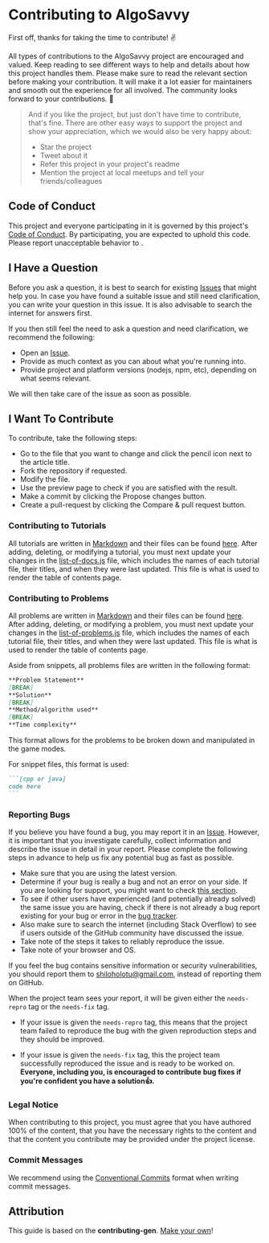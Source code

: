 # Contributing to AlgoSavvy

First off, thanks for taking the time to contribute! ✌️

All types of contributions to the AlgoSavvy project are encouraged and valued. Keep reading to see different ways to help and details about how this project handles them. Please make sure to read the relevant section before making your contribution. It will make it a lot easier for maintainers and smooth out the experience for all involved. The community looks forward to your contributions. 🎉

> And if you like the project, but just don't have time to contribute, that's fine. There are other easy ways to support the project and show your appreciation, which we would also be very happy about:
> - Star the project
> - Tweet about it
> - Refer this project in your project's readme
> - Mention the project at local meetups and tell your friends/colleagues


## Code of Conduct

This project and everyone participating in it is governed by this project's
[Code of Conduct](https://github.com/shiloholotu/algosavvyblob/master/CODE_OF_CONDUCT.md).
By participating, you are expected to uphold this code. Please report unacceptable behavior
to .


## I Have a Question

Before you ask a question, it is best to search for existing [Issues](https://github.com/shiloholotu/algosavvy/issues) that might help you. In case you have found a suitable issue and still need clarification, you can write your question in this issue. It is also advisable to search the internet for answers first.

If you then still feel the need to ask a question and need clarification, we recommend the following:

- Open an [Issue](https://github.com/shiloholotu/algosavvy/issues/new).
- Provide as much context as you can about what you're running into.
- Provide project and platform versions (nodejs, npm, etc), depending on what seems relevant.

We will then take care of the issue as soon as possible.

<!--
You might want to create a separate issue tag for questions and include it in this description. People should then tag their issues accordingly.

Depending on how large the project is, you may want to outsource the questioning, e.g. to Stack Overflow or Gitter. You may add additional contact and information possibilities:
- IRC
- Slack
- Gitter
- Stack Overflow tag
- Blog
- FAQ
- Roadmap
- E-Mail List
- Forum
-->

## I Want To Contribute

To contribute, take the following steps:

- Go to the file that you want to change and click the pencil icon next to the article title.
- Fork the repository if requested.
- Modify the file.
- Use the preview page to check if you are satisfied with the result.
- Make a commit by clicking the Propose changes button.
- Create a pull-request by clicking the Compare & pull request button.

### Contributing to Tutorials
All tutorials are written in [Markdown](https://docs.github.com/en/get-started/writing-on-github/getting-started-with-writing-and-formatting-on-github/basic-writing-and-formatting-syntax) and their files can be found [here](https://github.com/shiloholotu/algosavvy/tree/main/tutorial-markdown). After adding, deleting, or modifying a tutorial, you must next update your changes in the [list-of-docs.js](https://github.com/shiloholotu/algosavvy/blob/main/scripts/tutorial-scripts/list-of-docs.js) file, which includes the names of each tutorial file, their titles, and when they were last updated. This file is what is used to render the table of contents page.

### Contributing to Problems
All problems are written in [Markdown](https://docs.github.com/en/get-started/writing-on-github/getting-started-with-writing-and-formatting-on-github/basic-writing-and-formatting-syntax) and their files can be found [here](https://github.com/shiloholotu/algosavvy/tree/main/problem-markdown). After adding, deleting, or modifying a problem, you must next update your changes in the [list-of-problems.js](https://github.com/shiloholotu/algosavvy/blob/main/scripts/problemset-scripts/list-of-docs.js) file, which includes the names of each tutorial file, their titles, and when they were last updated. This file is what is used to render the table of contents page.

Aside from snippets, all problems files are written in the following format:
```md
**Problem Statement**
[BREAK]
**Solution**
[BREAK]
**Method/algorithm used**
[BREAK]
**Time complexity**
```
This format allows for the problems to be broken down and manipulated in the game modes.

For snippet files, this format is used:
~~~md
```[cpp or java]
code here
```
~~~




### Reporting Bugs
If you believe you have found a bug, you may report it in an [Issue](https://github.com/shiloholotu/algosavvy/issues/new). However, it is important that you investigate carefully, collect information and describe the issue in detail in your report. Please complete the following steps in advance to help us fix any potential bug as fast as possible.

- Make sure that you are using the latest version.
- Determine if your bug is really a bug and not an error on your side. If you are looking for support, you might want to check [this section](#i-have-a-question).
- To see if other users have experienced (and potentially already solved) the same issue you are having, check if there is not already a bug report existing for your bug or error in the [bug tracker](https://github.com/shiloholotu/algosavvyissues?q=label%3Abug).
- Also make sure to search the internet (including Stack Overflow) to see if users outside of the GitHub community have discussed the issue.
- Take note of the steps it takes to reliably reproduce the issue.
- Take note of your browser and OS.

If you feel the bug contains sensitive information or security vulnerabilities, you should report them to [shiloholotu@gmail.com](mailto:shiloholotu@gmail.com), instead of reporting them on GitHub.


When the project team sees your report, it will be given either the `needs-repro` tag or the `needs-fix` tag.
- If your issue is given the `needs-repro` tag, this means that the project team failed to reproduce the bug with the given reproduction steps and they should be improved.

- If your issue is given the `needs-fix` tag, this the project team successfully reproduced the issue and is ready to be worked on. **Everyone, including you, is encouraged to contribute bug fixes if you're confident you have a solution👍.**


### Legal Notice
When contributing to this project, you must agree that you have authored 100% of the content, that you have the necessary rights to the content and that the content you contribute may be provided under the project license.

### Commit Messages
We recommend using the [Conventional Commits](https://www.conventionalcommits.org/en/v1.0.0/) format when writing commit messages.

## Attribution
This guide is based on the **contributing-gen**. [Make your own](https://github.com/bttger/contributing-gen)!